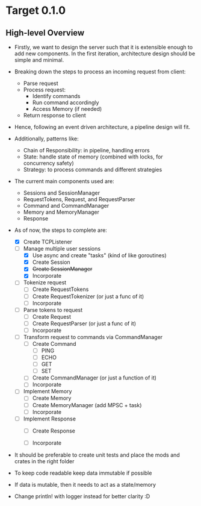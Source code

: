 # Target 0.1.0

## High-level Overview
- Firstly, we want to design the server such that it is extensible enough to add new components. In the first iteration, architecture design should be simple and minimal.
- Breaking down the steps to process an incoming request from client:
  - Parse request
  - Process request:
    - Identify commands
    - Run command accordingly
    - Access Memory (if needed)
  - Return response to client

- Hence, following an event driven architecture, a pipeline design will fit.
- Additionally, patterns like:
  - Chain of Responsibility: in pipeline, handling errors
  - State: handle state of memory (combined with locks, for concurrency safety)
  - Strategy: to process commands and different strategies

- The current main components used are:
  - Sessions and SessionManager
  - RequestTokens, Request, and RequestParser
  - Command and CommandManager
  - Memory and MemoryManager
  - Response

- As of now, the steps to complete are:
  - [x] Create TCPListener
  - [ ] Manage multiple user sessions
    - [x] Use async and create "tasks" (kind of like goroutines) 
    - [x] Create Session
    - [x] ~~Create SessionManager~~
    - [x] Incorporate
  - [ ] Tokenize request
    - [ ] Create RequestTokens
    - [ ] Create RequestTokenizer (or just a func of it)
    - [ ] Incorporate
  - [ ] Parse tokens to request
    - [ ] Create Request
    - [ ] Create RequestParser (or just a func of it)
    - [ ] Incorporate
  - [ ] Transform request to commands via CommandManager
    - [ ] Create Command
      - [ ] PING
      - [ ] ECHO
      - [ ] GET
      - [ ] SET
    - [ ] Create CommandManager (or just a function of it)
    - [ ] Incorporate
  - [ ] Implement Memory
    - [ ] Create Memory
    - [ ] Create MemoryManager (add MPSC + task)
    - [ ] Incorporate
  - [ ] Implement Response
    - [ ] Create Response
    - [ ] Incorporate
    

- It should be preferable to create unit tests and place the mods and crates in the right folder
- To keep code readable keep data immutable if possible
- If data is mutable, then it needs to act as a state/memory
- Change println! with logger instead for better clarity :D
